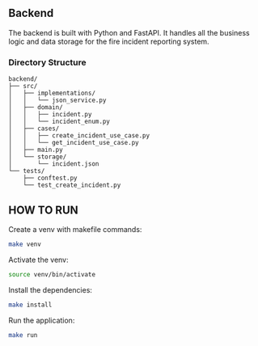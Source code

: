 ## Backend

The backend is built with Python and FastAPI. It handles all the business logic and data storage for the fire incident reporting system.

### Directory Structure

```
backend/
├── src/
│   ├── implementations/
│   │   └── json_service.py
│   ├── domain/
│   │   ├── incident.py
│   │   └── incident_enum.py
│   ├── cases/
│   │   ├── create_incident_use_case.py
│   │   └── get_incident_use_case.py
│   ├── main.py
│   └── storage/
│       └── incident.json
└── tests/
    ├── conftest.py
    └── test_create_incident.py
```

## HOW TO RUN

Create a venv with makefile commands:

```bash
make venv
```

Activate the venv:

```bash
source venv/bin/activate
```

Install the dependencies:

```bash
make install
```

Run the application:

```bash
make run
```

